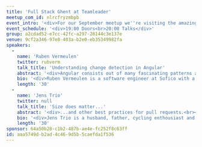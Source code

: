 ```yaml
---
title: 'Full Stack Ghent at Teamleader'
meetup_com_id: nlrcfryzmbpb
event_intro: '<div>For our September meetup we''re visiting the amazing offices of Teamleader. We have two talks lined up for you. Ruben Vermeulen will be talking about "Understanding change detection in Angular". Jens Trio will be speaking about how you can make kick-ass pull-requests.<br><br>Teamleader is so nice to provide us with food and drinks!&nbsp;</div>'
event_schedule: '<div>19:00 Doors<br>20:00 Talks</div>'
group: a2cdad52-e7cc-42fc-a297-28144c3e137e
venue: 9cf2a346-97e8-403a-b2e0-eb35349982fa
speakers:
  -
    name: 'Ruben Vermeulen'
    twitter: rubverm
    talk_title: 'Understanding change detection in Angular'
    abstract: '<div>Angular consists out of many fascinating patterns and concepts. One of these is Change Detection. This is one of the things many Angular developers come across on a daily basis but not always truly understand how it works and how they can benefit from it.</div><div><br></div><div>What Virtual DOM is for React, that’s what Change Detection is for Angular. We’ll check out how Change Detection determines what must be updated in the HTML and when something must be updated.</div><div><br></div><div>This talk will try to answer the how, the when and the why, combined with the things I wish I knew, about Change Detection, when starting out in Angular.</div><div><br></div><div>This talk covers the patterns and concepts of the mechanism which makes it perfectly accessible for both people with Angular experience as for people without.</div>'
    bio: '<div>Ruben Vermeulen is a software engineer at Sofico with a strong focus on Angular and RxJS. He likes to share his knowledge through trainings, blog posts and public speaking. As Angular is not the only thing out there, he keeps a healthy interest in: UX/UI, Firebase, React, Android, iOS, PHP, … .</div>'
    length: '30'
  -
    name: 'Jens Trio'
    twitter: null
    talk_title: 'Size does matter...'
    abstract: '<div>...and other best practices for pull requests.<br><br>Remember the good old days when you worked on a feature for two weeks straight and then just merged it into the master branch? I do. Those were conflicting times. Pun intended.<br><br>A lot of these problems can be prevented by using pull requests. But how do you create a good pull request? In this session I''ll to highlight some guidelines that you can use to make some kick-ass pull-requests.<br><br>spoiler: it''s not all about the size</div>'
    bio: '<div>Jens Trio is a husband, father, cycling enthousiast and full stack developer at Teamleader, in no particular order.</div>'
    length: '30'
sponsor: 64a50b28-c1b2-487b-ae4e-fc252f8c63ff
id: aaa5749d-b2ad-4c46-9d5b-5caefda1f536
---
```

